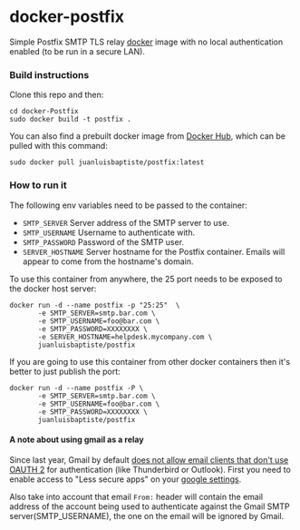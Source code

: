 # docker-postfix
Simple Postfix SMTP TLS relay [docker](http://www.docker.com) image with no local authentication enabled (to be run in a secure LAN). 

### Build instructions

Clone this repo and then:

    cd docker-Postfix
    sudo docker build -t postfix .

You can also find a prebuilt docker image from [Docker Hub](https://registry.hub.docker.com/u/juanluisbaptiste/postfix/), which can be pulled with this command:

    sudo docker pull juanluisbaptiste/postfix:latest

### How to run it

The following env variables need to be passed to the container:

* `SMTP_SERVER` Server address of the SMTP server to use.
* `SMTP_USERNAME` Username to authenticate with.
* `SMTP_PASSWORD` Password of the SMTP user.
* `SERVER_HOSTNAME` Server hostname for the Postfix container. Emails will appear to come from the hostname's domain.

To use this container from anywhere, the 25 port needs to be exposed to the docker host server:

    docker run -d --name postfix -p "25:25"  \ 
           -e SMTP_SERVER=smtp.bar.com \
           -e SMTP_USERNAME=foo@bar.com \
           -e SMTP_PASSWORD=XXXXXXXX \
           -e SERVER_HOSTNAME=helpdesk.mycompany.com \
           juanluisbaptiste/postfix
    
If you are going to use this container from other docker containers then it's better to just publish the port:

    docker run -d --name postfix -P \
           -e SMTP_SERVER=smtp.bar.com \
           -e SMTP_USERNAME=foo@bar.com \
           -e SMTP_PASSWORD=XXXXXXXX \
           juanluisbaptiste/postfix
    
    
#### A note about using gmail as a relay

Since last year, Gmail by default [does not allow email clients that don't use OAUTH 2](http://googleonlinesecurity.blogspot.co.uk/2014/04/new-security-measures-will-affect-older.html) 
for authentication (like Thunderbird or Outlook). First you need to enable access to "Less secure apps" on your 
[google settings](https://www.google.com/settings/security/lesssecureapps). 

Also take into account that email `From:` header will contain the email address of the account being used to 
authenticate against the Gmail SMTP server(SMTP_USERNAME), the one on the email will be ignored by Gmail.
